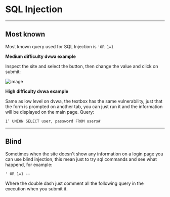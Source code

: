 # SQL Injection

------------------------------

## Most known

Most known query used for SQL Injection is ````'OR 1=1````

**Medium difficulty dvwa example**

Inspect the site and select the button, then change the value and click on submit:

![image](https://github.com/ELRame/HackingTools/assets/82544416/da9242d0-b0dd-401b-8371-52dbb66c8db6)

**High difficulty dvwa example**

Same as low level on dvwa, the textbox has the same vulnerability, just that the form is prompted on another tab, you can just run it and the information will be displayed on the main page. Query:

````
1’ UNION SELECT user, password FROM users#
````

-------------------------------------

## Blind 

Sometimes when the site doesn't show any information on a login page you can use blind injection, this mean just to try sql commands and see what happend, for example:

````
' OR 1=1 --
````

Where the double dash just comment all the following query in the execution when you submit it. 

